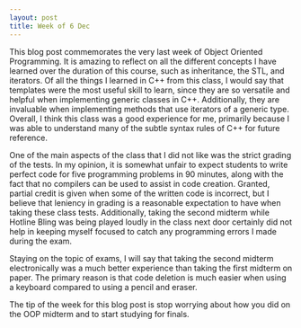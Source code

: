 ```yaml
---
layout: post
title: Week of 6 Dec
---
```

<p class="indented">This blog post commemorates the very last week of Object Oriented Programming. It is amazing to reflect on all the different concepts I have learned over the duration of this course, such as inheritance, the STL, and iterators. Of all the things I learned in C++ from this class, I would say that templates were the most useful skill to learn, since they are so versatile and helpful when implementing generic classes in C++. Additionally, they are invaluable when implementing methods that use iterators of a generic type. Overall, I think this class was a good experience for me, primarily because I was able to understand many of the subtle syntax rules of C++ for future reference.</p><!--more-->
<p class="indented">One of the main aspects of the class that I did not like was the strict grading of the tests. In my opinion, it is somewhat unfair to expect students to write perfect code for five programming problems in 90 minutes, along with the fact that no compilers can be used to assist in code creation. Granted, partial credit is given when some of the written code is incorrect, but I believe that leniency in grading is a reasonable expectation to have when taking these class tests. Additionally, taking the second midterm while Hotline Bling was being played loudly in the class next door certainly did not help in keeping myself focused to catch any programming errors I made during the exam.</p>
<p class="indented">Staying on the topic of exams, I will say that taking the second midterm electronically was a much better experience than taking the first midterm on paper. The primary reason is that code deletion is much easier when using a keyboard compared to using a pencil and eraser.</p>
<p class="indented">The tip of the week for this blog post is stop worrying about how you did on the OOP midterm and to start studying for finals.</p>
